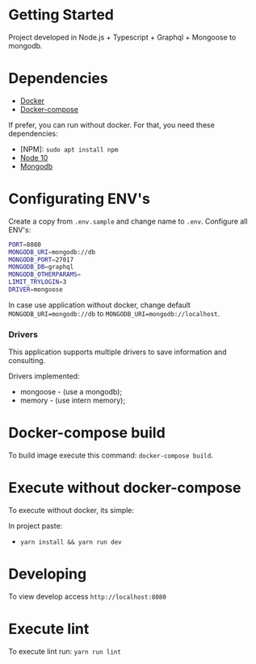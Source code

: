 # Getting Started

Project developed in Node.js + Typescript + Graphql + Mongoose to mongodb.

# Dependencies

* [Docker](https://docs.docker.com/engine/install/ubuntu/)
* [Docker-compose](https://docs.docker.com/compose/install/)

If prefer, you can run without docker. For that, you need these dependencies:

* [NPM]: `sudo apt install npm`
* [Node 10](https://nodejs.org/en/download/package-manager/)
* [Mongodb](https://docs.mongodb.com/manual/tutorial/install-mongodb-on-ubuntu/)


# Configurating ENV's

Create a copy from `.env.sample` and change name to `.env`.
Configure all ENV's:
```bash
PORT=8080
MONGODB_URI=mongodb://db
MONGODB_PORT=27017
MONGODB_DB=graphql
MONGODB_OTHERPARAMS=
LIMIT_TRYLOGIN=3
DRIVER=mongoose
```

In case use application without docker, change default `MONGODB_URI=mongodb://db` to `MONGODB_URI=mongodb://localhost`.

### Drivers

This application supports multiple drivers to save information and consulting.

Drivers implemented:
 * mongoose - (use a mongodb);
 * memory - (use intern memory);

# Docker-compose build

To build image execute this command: `docker-compose build`.

# Execute without docker-compose

To execute without docker, its simple:

In project paste:
 - `yarn install && yarn run dev`

# Developing

To view develop access `http://localhost:8080`

# Execute lint

To execute lint run: `yarn run lint`